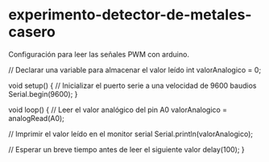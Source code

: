 # experimento-detector-de-metales-casero

Configuración para leer las señales PWM con arduino.

// Declarar una variable para almacenar el valor leído
int valorAnalogico = 0;

void setup() {
  // Inicializar el puerto serie a una velocidad de 9600 baudios
  Serial.begin(9600);
}

void loop() {
  // Leer el valor analógico del pin A0
  valorAnalogico = analogRead(A0);

  // Imprimir el valor leído en el monitor serial
  Serial.println(valorAnalogico);

  // Esperar un breve tiempo antes de leer el siguiente valor
  delay(100);
}
